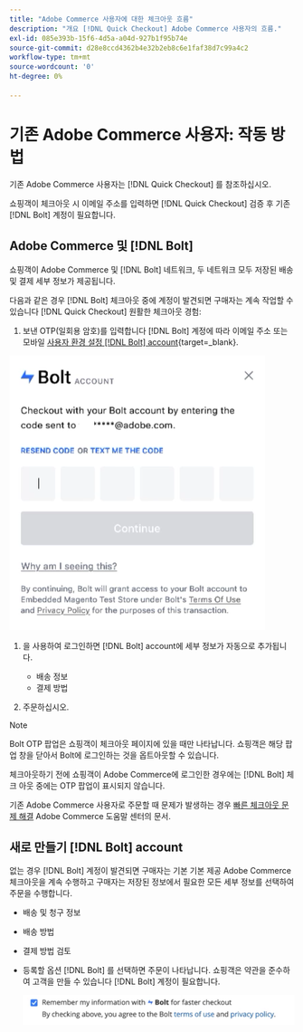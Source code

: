 ```yaml
---
title: "Adobe Commerce 사용자에 대한 체크아웃 흐름"
description: "개요 [!DNL Quick Checkout] Adobe Commerce 사용자의 흐름."
exl-id: 085e393b-15f6-4d5a-a04d-927b1f95b74e
source-git-commit: d28e8ccd4362b4e32b2eb8c6e1faf38d7c99a4c2
workflow-type: tm+mt
source-wordcount: '0'
ht-degree: 0%

---
```


# 기존 Adobe Commerce 사용자: 작동 방법

기존 Adobe Commerce 사용자는 [!DNL Quick Checkout] 를 참조하십시오.

쇼핑객이 체크아웃 시 이메일 주소를 입력하면 [!DNL Quick Checkout] 검증 후 기존 [!DNL Bolt] 계정이 필요합니다.

## Adobe Commerce 및 [!DNL Bolt]

쇼핑객이 Adobe Commerce 및 [!DNL Bolt] 네트워크, 두 네트워크 모두 저장된 배송 및 결제 세부 정보가 제공됩니다.

다음과 같은 경우 [!DNL Bolt] 체크아웃 중에 계정이 발견되면 구매자는 계속 작업할 수 있습니다 [!DNL Quick Checkout] 원활한 체크아웃 경험:

1. 보낸 OTP(일회용 암호)를 입력합니다 [!DNL Bolt] 계정에 따라 이메일 주소 또는 모바일 [사용자 환경 설정 [!DNL Bolt] account](https://help.bolt.com/shoppers/account/account-settings/#how-to-set-preferred-login-method){target=_blank}.

![OTP 팝업](assets/pop-up.png)

1. 을 사용하여 로그인하면 [!DNL Bolt] account에 세부 정보가 자동으로 추가됩니다.

   - 배송 정보
   - 결제 방법

1. 주문하십시오.

>[!NOTE]
>
> Bolt OTP 팝업은 쇼핑객이 체크아웃 페이지에 있을 때만 나타납니다. 쇼핑객은 해당 팝업 창을 닫아서 Bolt에 로그인하는 것을 옵트아웃할 수 있습니다.

체크아웃하기 전에 쇼핑객이 Adobe Commerce에 로그인한 경우에는 [!DNL Bolt] 체크 아웃 중에는 OTP 팝업이 표시되지 않습니다.

기존 Adobe Commerce 사용자로 주문할 때 문제가 발생하는 경우 [빠른 체크아웃 문제 해결](https://experienceleague.adobe.com/docs/commerce-knowledge-base/kb/troubleshooting/miscellaneous/quick-checkout-issues.html) Adobe Commerce 도움말 센터의 문서.

## 새로 만들기 [!DNL Bolt] account

없는 경우 [!DNL Bolt] 계정이 발견되면 구매자는 기본 기본 제공 Adobe Commerce 체크아웃을 계속 수행하고 구매자는 저장된 정보에서 필요한 모든 세부 정보를 선택하여 주문을 수행합니다.

- 배송 및 청구 정보
- 배송 방법
- 결제 방법 검토
- 등록할 옵션 [!DNL Bolt] 를 선택하면 주문이 나타납니다. 쇼핑객은 약관을 준수하여 고객을 만들 수 있습니다 [!DNL Bolt] 계정이 필요합니다.

   ![기억 [!DNL Bolt]](assets/checkbox-remember-bolt.png)
